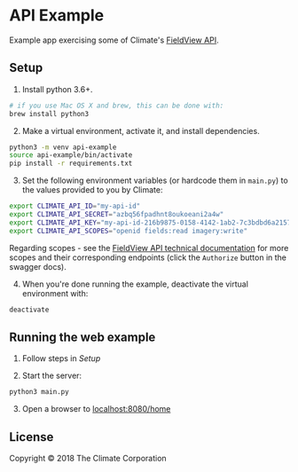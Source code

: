 # API Example

Example app exercising some of Climate's [FieldView API](https://dev.fieldview.com).

## Setup

1. Install python 3.6+.

```bash
# if you use Mac OS X and brew, this can be done with:
brew install python3
```

2. Make a virtual environment, activate it, and install dependencies.

```bash
python3 -m venv api-example
source api-example/bin/activate
pip install -r requirements.txt
```

3. Set the following environment variables (or hardcode them in `main.py`)
to the values provided to you by Climate:

```bash
export CLIMATE_API_ID="my-api-id"
export CLIMATE_API_SECRET="azbq56fpadhnt8oukoeani2a4w"
export CLIMATE_API_KEY="my-api-id-216b9875-0158-4142-1ab2-7c3bdbd6a2157"
export CLIMATE_API_SCOPES="openid fields:read imagery:write"
```

Regarding scopes - see the [FieldView API technical documentation](https://dev.fieldview.com/technical-documentation/) for more scopes and their
corresponding endpoints (click the `Authorize` button in the swagger docs).

4. When you're done running the example, deactivate the virtual environment with:

```bash
deactivate
```

## Running the web example

1. Follow steps in _Setup_

2. Start the server:

```bash
python3 main.py
```

3. Open a browser to [localhost:8080/home](http://localhost:8080/home)

## License

Copyright © 2018 The Climate Corporation
